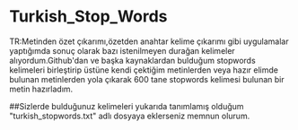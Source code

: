 ﻿# Turkish_Stop_Words

TR:Metinden özet çıkarımı,özetden anahtar kelime çıkarımı gibi uygulamalar yaptığımda sonuç olarak bazı istenilmeyen durağan kelimeler alıyordum.Github'dan ve başka kaynaklardan bulduğum stopwords kelimeleri birleştirip üstüne kendi çektiğim metinlerden veya hazır elimde bulunan metinlerden yola çıkarak 600 tane stopwords kelimesi bulunan bir metin hazırladım.


##Sizlerde bulduğunuz kelimeleri yukarıda tanımlamış olduğum "turkish_stopwords.txt" adlı dosyaya eklerseniz memnun olurum.
